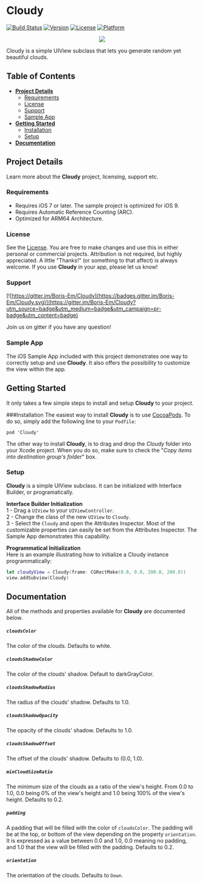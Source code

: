 # Cloudy

[![Build Status](https://travis-ci.org/Boris-Em/Cloudy.svg?branch=master)](https://travis-ci.org/Boris-Em/Cloudy)
[![Version](https://img.shields.io/cocoapods/v/Cloudy.svg?style=flat)](http://cocoadocs.org/docsets/Cloudy)
[![License](https://img.shields.io/cocoapods/l/Cloudy.svg?style=flat)](http://cocoadocs.org/docsets/Cloudy)
[![Platform](https://img.shields.io/cocoapods/p/Cloudy.svg?style=flat)](http://cocoadocs.org/docsets/Cloudy)

<p align="center"><img src="https://s31.postimg.org/a0lsa8b2z/Banner.jpg"/></p>	

Cloudy is a simple UIView subclass that lets you generate random yet beautiful clouds.

## Table of Contents

* [**Project Details**](#project-details)  
  * [Requirements](#requirements)
  * [License](#license)
  * [Support](#support)
  * [Sample App](#sample-app)
* [**Getting Started**](#getting-started)
  * [Installation](#installation)
  * [Setup](#setup)
* [**Documentation**](#documentation)

## Project Details

Learn more about the **Cloudy** project, licensing, support etc.

### Requirements
 - Requires iOS 7 or later. The sample project is optimized for iOS 9.
 - Requires Automatic Reference Counting (ARC).
 - Optimized for ARM64 Architecture.

### License
See the [License](https://github.com/Boris-Em/Cloudy/blob/master/LICENSE). You are free to make changes and use this in either personal or commercial projects. Attribution is not required, but highly appreciated. A little "Thanks!" (or something to that affect) is always welcome. If you use **Cloudy** in your app, please let us know!

### Support
[![https://gitter.im/Boris-Em/Cloudy](https://badges.gitter.im/Boris-Em/Cloudy.svg)](https://gitter.im/Boris-Em/Cloudy?utm_source=badge&utm_medium=badge&utm_campaign=pr-badge&utm_content=badge)  

Join us on gitter if you have any question!

### Sample App
The iOS Sample App included with this project demonstrates one way to correctly setup and use **Cloudy**. It also offers the possibility to customize the view within the app.

## Getting Started

It only takes a few simple steps to install and setup **Cloudy** to your project.

###Installation
The easiest way to install **Cloudy** is to use <a href="http://cocoapods.org/" target="_blank">CocoaPods</a>. To do so, simply add the following line to your `Podfile`:
	<pre><code>pod 'Cloudy'</code></pre>
	
The other way to install **Cloudy**, is to drag and drop the *Cloudy* folder into your Xcode project. When you do so, make sure to check the "*Copy items into destination group's folder*" box.

### Setup
**Cloudy** is a simple UIView subclass. It can be initialized with Interface Builder, or programatically.
 
 **Interface Builder Initialization**  
 1 - Drag a `UIView` to your `UIViewController`.  
 2 - Change the class of the new `UIView` to `Cloudy`.  
 3 - Select the `Cloudy` and open the Attributes Inspector. Most of the customizable properties can easily be set from the Attributes Inspector. The Sample App demonstrates this capability.
 
 **Programmatical Initialization**  
 Here is an example illustrating how to initialize a Cloudy instance programmatically:

 ```swift
 let cloudyView = Cloudy(frame: CGRectMake(0.0, 0.0, 200.0, 200.0))
 view.addSubview(Cloudy)
 ```
## Documentation
All of the methods and properties available for **Cloudy** are documented below.

##### `cloudsColor`  
The color of the clouds. Defaults to white.

##### `cloudsShadowColor`  
The color of the clouds' shadow. Default to darkGrayColor.

##### `cloudsShadowRadius`  
The radius of the clouds' shadow. Defaults to 1.0.

##### `cloudsShadowOpacity`  
The opacity of the clouds' shadow. Defaults to 1.0.

##### `cloudsShadowOffset`  
The offset of the clouds' shadow. Defaults to (0.0, 1.0).

##### `minCloudSizeRatio`  
The minimum size of the clouds as a ratio of the view's height. From 0.0 to 1.0, 0.0 being 0% of the view's height and 1.0 being 100% of the view's height. Defaults to 0.2.

##### `padding`  
A padding that will be filled with the color of `cloudsColor`. The padding will be at the top, or bottom of the view depending on the property `orientation`. It is expressed as a value between 0.0 and 1.0, 0.0 meaning no padding, and 1.0 that the view will be filled with the padding. Defaults to 0.2.

##### `orientation`  
The orientation of the clouds. Defaults to `Down`.
